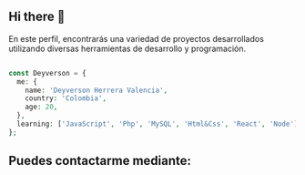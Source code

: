 ## Hi there 🚀

En este perfil, encontrarás una variedad de proyectos desarrollados utilizando diversas herramientas de desarrollo y programación.

```php

const Deyverson = {
  me: {
    name: 'Deyverson Herrera Valencia',
    country: 'Colombia',
    age: 20,
  },
  learning: ['JavaScript', 'Php', 'MySQL', 'Html&Css', 'React', 'Node'],
};

```
## Puedes contactarme mediante:

